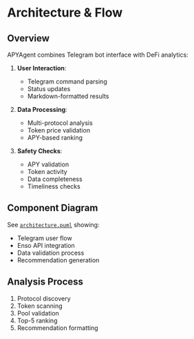 # Architecture & Flow

## Overview
APYAgent combines Telegram bot interface with DeFi analytics:

1. **User Interaction**:
   - Telegram command parsing
   - Status updates
   - Markdown-formatted results

2. **Data Processing**:
   - Multi-protocol analysis
   - Token price validation
   - APY-based ranking

3. **Safety Checks**:
   - APY validation
   - Token activity
   - Data completeness
   - Timeliness checks

## Component Diagram
See [`architecture.puml`](./architecture.puml) showing:
- Telegram user flow
- Enso API integration
- Data validation process
- Recommendation generation

## Analysis Process
1. Protocol discovery
2. Token scanning
3. Pool validation
4. Top-5 ranking
5. Recommendation formatting

